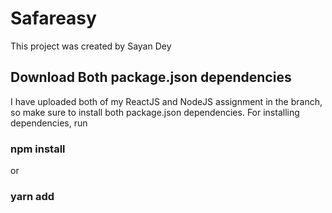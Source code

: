 # Safareasy

This project was created by Sayan Dey

## Download Both package.json dependencies

I have uploaded both of my ReactJS and NodeJS assignment in the branch, so make sure to install both package.json dependencies.
For installing dependencies, run
### npm install
or
### yarn add
